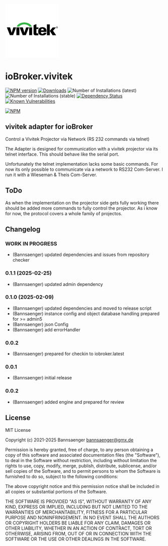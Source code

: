 ![Logo](admin/vivitek.png)
# ioBroker.vivitek

[![NPM version](http://img.shields.io/npm/v/iobroker.vivitek.svg)](https://www.npmjs.com/package/iobroker.vivitek)
[![Downloads](https://img.shields.io/npm/dm/iobroker.vivitek.svg)](https://www.npmjs.com/package/iobroker.vivitek)
![Number of Installations (latest)](http://iobroker.live/badges/vivitek-installed.svg)
![Number of Installations (stable)](http://iobroker.live/badges/vivitek-stable.svg)
[![Dependency Status](https://img.shields.io/david/Bannsaenger/iobroker.vivitek.svg)](https://david-dm.org/Bannsaenger/iobroker.vivitek)
[![Known Vulnerabilities](https://snyk.io/test/github/Bannsaenger/ioBroker.vivitek/badge.svg)](https://snyk.io/test/github/Bannsaenger/ioBroker.vivitek)

[![NPM](https://nodei.co/npm/iobroker.vivitek.png?downloads=true)](https://nodei.co/npm/iobroker.vivitek/)

## vivitek adapter for ioBroker

Control a Vivitek Projector via Network (RS 232 commands via telnet)

The Adapter is designed for communication with a vivitek projector via its telnet interface.
This should behave like the serial port.

Unfortunately the telnet implementation lacks some basic commands.
For now its only possible to communicate via a network to RS232 Com-Server.
I run it with a Wieseman & Theis Com-Server.

## ToDo
As when the implementation on the projector side gets fully working
there should be added more commands to fully control the projector.
As i know for now, the protocol covers a whole family of projectos.

## Changelog
<!--
    Placeholder for the next version (at the beginning of the line):
    ### **WORK IN PROGRESS**
-->
### **WORK IN PROGRESS**
* (Bannsaenger) updated dependencies and issues from repository checker

### 0.1.1 (2025-02-25)
* (Bannsaenger) updated admin dependency

### 0.1.0 (2025-02-09)
* (Bannsaenger) updated dependencies and moved to release script
* (Bannsaenger) instance config and object database handling prepared for >= admin5
* (Bannsaenger) json Config
* (Bannsaenger) add errorHandler

### 0.0.2
* (Bannsaenger) prepared for checkin to iobroker.latest

### 0.0.1
* (Bannsaenger) initial release

### 0.0.2
* (Bannsaenger) added engine and prepared for review

## License
MIT License

Copyright (c) 2021-2025 Bannsaenger <bannsaenger@gmx.de>

Permission is hereby granted, free of charge, to any person obtaining a copy
of this software and associated documentation files (the "Software"), to deal
in the Software without restriction, including without limitation the rights
to use, copy, modify, merge, publish, distribute, sublicense, and/or sell
copies of the Software, and to permit persons to whom the Software is
furnished to do so, subject to the following conditions:

The above copyright notice and this permission notice shall be included in all
copies or substantial portions of the Software.

THE SOFTWARE IS PROVIDED "AS IS", WITHOUT WARRANTY OF ANY KIND, EXPRESS OR
IMPLIED, INCLUDING BUT NOT LIMITED TO THE WARRANTIES OF MERCHANTABILITY,
FITNESS FOR A PARTICULAR PURPOSE AND NONINFRINGEMENT. IN NO EVENT SHALL THE
AUTHORS OR COPYRIGHT HOLDERS BE LIABLE FOR ANY CLAIM, DAMAGES OR OTHER
LIABILITY, WHETHER IN AN ACTION OF CONTRACT, TORT OR OTHERWISE, ARISING FROM,
OUT OF OR IN CONNECTION WITH THE SOFTWARE OR THE USE OR OTHER DEALINGS IN THE
SOFTWARE.